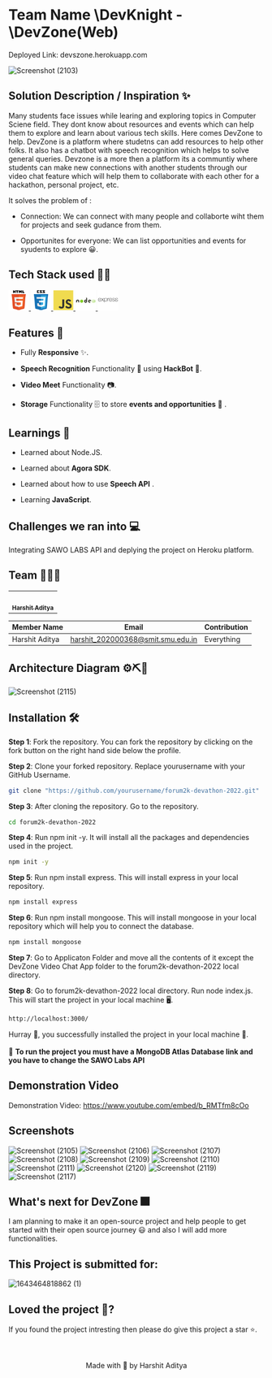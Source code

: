 # Team Name \DevKnight - \DevZone(Web)

Deployed Link: devszone.herokuapp.com

![Screenshot (2103)](https://user-images.githubusercontent.com/71604531/153017463-9062e2d0-fb4a-4e37-8065-ec0736249f27.png)

## Solution Description / Inspiration ✨
Many students face issues while learing and exploring topics in Computer Sciene field. They dont know about resources and events which can help them to explore and learn about various tech skills. Here comes DevZone to help. DevZone is a platform where studetns can add resources to help other folks. It also has a chatbot with speech recognition which helps to solve general queries. Devzone is a more then a platform its a communtiy where students can make new connections with another students through our video chat feature which will help them to collaborate with each other for a hackathon, personal project, etc.

 It solves the problem of : 

- Connection: We can connect with many people and collaborte wiht them for projects and seek gudance from them.
  
- Opportunites for everyone: We can list opportunities and events for syudents to explore 😀. 
  
## Tech Stack used 👨‍💻
<p align="left"> 
  <a href="https://www.w3.org/html/" target="_blank"> <img src="https://raw.githubusercontent.com/devicons/devicon/master/icons/html5/html5-original-wordmark.svg" alt="html5" width="40" height="40"/> <a href="https://www.w3schools.com/css/" target="_blank"> <img src="https://raw.githubusercontent.com/devicons/devicon/master/icons/css3/css3-original-wordmark.svg" alt="css3" width="40" height="40"/> </a></a><a href="https://developer.mozilla.org/en-US/docs/Web/JavaScript" target="_blank"> <img src="https://raw.githubusercontent.com/devicons/devicon/master/icons/javascript/javascript-original.svg" alt="javascript" width="40" height="40"/> </a><a href="https://nodejs.org" target="_blank"> <img src="https://raw.githubusercontent.com/devicons/devicon/master/icons/nodejs/nodejs-original-wordmark.svg" alt="nodejs" width="40" height="40"/> </a> <a href="https://expressjs.com" target="_blank"> <img src="https://raw.githubusercontent.com/devicons/devicon/master/icons/express/express-original-wordmark.svg" alt="express" width="40" height="40"/> </a>     

  
## Features 🧰

- Fully **Responsive** ✨.
  
- **Speech Recognition** Functionality 💬 using **HackBot** 🤖. 
  
- **Video Meet** Functionality 📷. 

- **Storage** Functionality 🗄️ to store **events and opportunities** 📝 . 
  
  
## Learnings 📒
  
- Learned about Node.JS.
  
- Learned about **Agora SDK**.

- Learned about how to use **Speech API** .  

- Learning **JavaScript**. 
  
 ## Challenges we ran into 💻
 Integrating SAWO LABS API and deplying the project on Heroku platform. 
  
## Team 🧑‍🤝‍🧑
<table>
  <tr>
    <td align="center"><a href="https://github.com/HarshitAditya27"><img src="https://avatars.githubusercontent.com/u/71604531?s=400&u=6b32a3bb23a60837427c094e4e07ecdbb9a0c074&v=4" width="100px;" alt=""/> 
     <br /><sub><b>Harshit Aditya</b></sub></a><br /></td>
</tr>
</table>

|Member Name|Email|Contribution|
|-----------|-----|------------|
|Harshit Aditya|harshit_202000368@smit.smu.edu.in|Everything|

## Architecture Diagram ⚙️⛏️🔧  

![Screenshot (2115)](https://user-images.githubusercontent.com/71604531/153005241-24edb22e-6cbf-4e64-9c3e-6e8a3f44b1e4.png) 


## Installation 🛠️
  **Step 1**: Fork the repository. You can fork the repository by clicking on the fork button on the right hand side below the profile.<br> 
  
  **Step 2**: Clone your forked repository. Replace yourusername with your GitHub Username. 
  
  ```sh
git clone "https://github.com/yourusername/forum2k-devathon-2022.git"
``` 
  **Step 3**: After cloning the repository. Go to the repository. 
  
  ```sh
cd forum2k-devathon-2022
``` 
  **Step 4**: Run npm init -y. It will install all the packages and dependencies used in the project. 
  
  ```sh
npm init -y 
```
  **Step 5**: Run npm install express. This will install express in your local repository.  
  
  ```sh
npm install express 
``` 
  **Step 6**: Run npm install mongoose. This will install mongoose in your local repository which will help you to connect the database.
  
  ```sh
npm install mongoose 
``` 
  **Step 7**: Go to Applicaton Folder and move all the contents of it except the DevZone Video Chat App folder to the forum2k-devathon-2022 local directory.
  
 **Step 8**: Go to forum2k-devathon-2022 local directory. Run node index.js. This will start the project in your local machine 🖥️. 
  
  ```sh
 http://localhost:3000/
``` 
Hurray 🥳, you successfully installed the project in your local machine 🎉.  
  <br> 
  🚨 **To run the project you must have a MongoDB Atlas Database link and you have to change the SAWO Labs API** 
  
  ## Demonstration Video 
 Demonstration Video: https://www.youtube.com/embed/b_RMTfm8cOo
  
  ## Screenshots   
  ![Screenshot (2105)](https://user-images.githubusercontent.com/71604531/153017869-5ab9cbda-971b-4595-886c-81a78051c564.png)
![Screenshot (2106)](https://user-images.githubusercontent.com/71604531/153017936-17dc007c-01e9-425b-9f50-b992acf8b2d0.png)
![Screenshot (2107)](https://user-images.githubusercontent.com/71604531/153018077-13d0c679-45d4-4fcf-badd-c03b8ac63b69.png)
![Screenshot (2108)](https://user-images.githubusercontent.com/71604531/153018110-3c79dc15-2982-4dd0-8cc9-bdf2803a85a5.png)
![Screenshot (2109)](https://user-images.githubusercontent.com/71604531/153018131-aaf3937e-d7e5-45cb-a326-a40be50d94dd.png)
![Screenshot (2110)](https://user-images.githubusercontent.com/71604531/153018190-d07ba3ec-4633-4464-8b4a-99163158701a.png)
![Screenshot (2111)](https://user-images.githubusercontent.com/71604531/153017767-8be78a56-fd3b-4259-bda7-d42da8b01d68.png) 
![Screenshot (2120)](https://user-images.githubusercontent.com/71604531/153019237-0659cdf5-2934-41f8-9709-589bfd51de42.png)
![Screenshot (2119)](https://user-images.githubusercontent.com/71604531/153018927-f1035f99-9257-4a48-9781-d8c85b257a18.png)
![Screenshot (2117)](https://user-images.githubusercontent.com/71604531/153019440-c1c641b5-4952-419f-a385-8cda9465a209.png)

## What's next for DevZone 🎆
I am planning to make it an open-source project and help people to get started with their open source journey 😃 and also I will add more functionalities. 
 
## This Project is submitted for: 
![1643464818862 (1)](https://user-images.githubusercontent.com/71604531/153020527-79f66c25-d098-4565-aa05-2e68e27a5a7f.png)

## Loved the project 💖? 
  
  If you found the project intresting then please do give this project a star ⭐. 
  <br> <br> <br>
   <p align="center" width="100%">
   Made with 💖 by Harshit Aditya   
</p>


